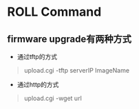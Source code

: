 # ROLL Command
## firmware upgrade有两种方式
* 通过tftp的方式
> upload.cgi -tftp serverIP ImageName
* 通过http的方式
> upload.cgi -wget url

